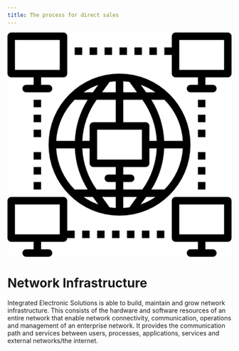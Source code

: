 ```yaml
---
title: The process for direct sales
---
```


![Netinfra](images/Networkinfra.png)

# Network Infrastructure
Integrated Electronic Solutions is able to build, maintain and grow network infrastructure. This consists of the hardware and software resources of an entire network that enable network connectivity, communication, operations and management of an enterprise network. It provides the communication path and services between users, processes, applications, services and external networks/the internet.
